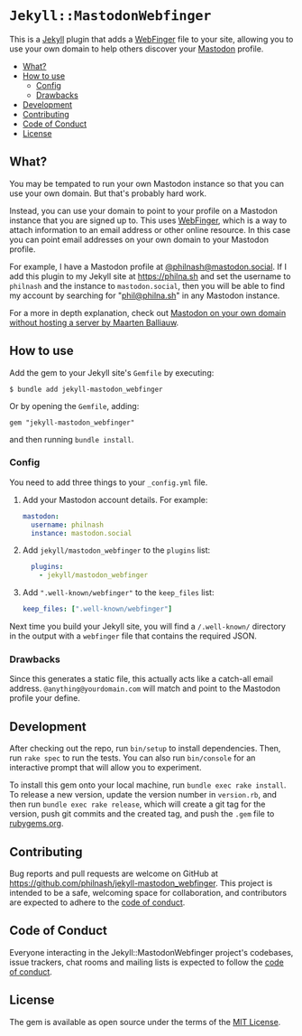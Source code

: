 # `Jekyll::MastodonWebfinger`

This is a [Jekyll](https://jekyllrb.com/) plugin that adds a [WebFinger](https://webfinger.net/) file to your site, allowing you to use your own domain to help others discover your [Mastodon](https://joinmastodon.org/) profile.

* [What?](#what)
* [How to use](#how-to-use)
  * [Config](#config)
  * [Drawbacks](#drawbacks)
* [Development](#development)
* [Contributing](#contributing)
* [Code of Conduct](#code-of-conduct)
* [License](#license)

## What?

You may be tempated to run your own Mastodon instance so that you can use your own domain. But that's probably hard work.

Instead, you can use your domain to point to your profile on a Mastodon instance that you are signed up to. This uses [WebFinger](https://webfinger.net/), which is a way to attach information to an email address or other online resource. In this case you can point email addresses on your own domain to your Mastodon profile.

For example, I have a Mastodon profile at [@philnash@mastodon.social](https://mastodon.social/@philnash). If I add this plugin to my Jekyll site at https://philna.sh and set the username to `philnash` and the instance to `mastodon.social`, then you will be able to find my account by searching for "phil@philna.sh" in any Mastodon instance.

For a more in depth explanation, check out [Mastodon on your own domain without hosting a server
by Maarten Balliauw](https://blog.maartenballiauw.be/post/2022/11/05/mastodon-own-donain-without-hosting-server.html).

## How to use

Add the gem to your Jekyll site's `Gemfile` by executing:

    $ bundle add jekyll-mastodon_webfinger

Or by opening the `Gemfile`, adding:

    gem "jekyll-mastodon_webfinger"

and then running `bundle install`.

### Config

You need to add three things to your `_config.yml` file.

1. Add your Mastodon account details. For example:

   ```yml
   mastodon:
     username: philnash
     instance: mastodon.social
   ```

2. Add `jekyll/mastodon_webfinger` to the `plugins` list:

   ```yml
     plugins:
       - jekyll/mastodon_webfinger
   ```

3. Add `".well-known/webfinger"` to the `keep_files` list:

   ```yml
   keep_files: [".well-known/webfinger"]
   ```


Next time you build your Jekyll site, you will find a `/.well-known/` directory in the output with a `webfinger` file that contains the required JSON.

### Drawbacks

Since this generates a static file, this actually acts like a catch-all email address. `@anything@yourdomain.com` will match and point to the Mastodon profile your define.

## Development

After checking out the repo, run `bin/setup` to install dependencies. Then, run `rake spec` to run the tests. You can also run `bin/console` for an interactive prompt that will allow you to experiment.

To install this gem onto your local machine, run `bundle exec rake install`. To release a new version, update the version number in `version.rb`, and then run `bundle exec rake release`, which will create a git tag for the version, push git commits and the created tag, and push the `.gem` file to [rubygems.org](https://rubygems.org).

## Contributing

Bug reports and pull requests are welcome on GitHub at https://github.com/philnash/jekyll-mastodon_webfinger. This project is intended to be a safe, welcoming space for collaboration, and contributors are expected to adhere to the [code of conduct](https://github.com/philnash/jekyll-mastodon_webfinger/blob/main/CODE_OF_CONDUCT.md).

## Code of Conduct

Everyone interacting in the Jekyll::MastodonWebfinger project's codebases, issue trackers, chat rooms and mailing lists is expected to follow the [code of conduct](https://github.com/philnash/jekyll-mastodon_webfinger/blob/main/CODE_OF_CONDUCT.md).

## License

The gem is available as open source under the terms of the [MIT License](https://github.com/philnash/jekyll-mastodon_webfinger/blob/main/LICENSE).